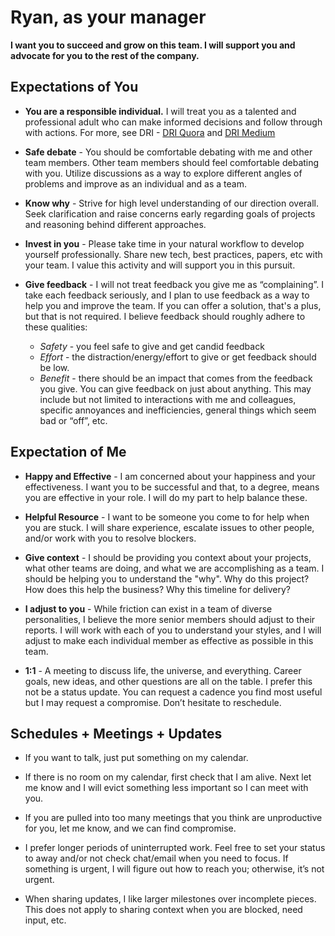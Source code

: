 # Ryan, as your manager
__I want you to succeed and grow on this team. I will support you and advocate for you to the rest of the company.__

## Expectations of You
* __You are a responsible individual.__ I will treat you as a talented and professional adult who can make informed decisions and follow through with actions. For more, see DRI - [DRI Quora](https://www.quora.com/How-well-does-Apples-Directly-Responsible-Individual-DRI-model-work-in-practice) and [DRI Medium](https://medium.com/@mmamet/directly-responsible-individuals-f5009f465da4)

* __Safe debate__ - You should be comfortable debating with me and other team members. Other team members should feel comfortable debating with you. Utilize discussions as a way to explore different angles of problems and improve as an individual and as a team.

* __Know why__ - Strive for high level understanding of our direction overall. Seek clarification and raise concerns early regarding goals of projects and reasoning behind different approaches.

* __Invest in you__ - Please take time in your natural workflow to develop yourself professionally. Share new tech, best practices, papers, etc with your team. I value this activity and will support you in this pursuit.

* __Give feedback__ - I will not treat feedback you give me as “complaining”. I take each feedback seriously, and I plan to use feedback as a way to help you and improve the team. If you can offer a solution, that's a plus, but that is not required. I believe feedback should roughly adhere to these qualities:
  * _Safety_ - you feel safe to give and get candid feedback
  * _Effort_ - the distraction/energy/effort to give or get feedback should be low.
  * _Benefit_ - there should be an impact that comes from the feedback you give.
You can give feedback on just about anything. This may include but not limited to interactions with me and colleagues, specific annoyances and inefficiencies, general things which seem bad or “off”, etc. 

## Expectation of Me
* __Happy and Effective__ - I am concerned about your happiness and your effectiveness. I want you to be successful and that, to a degree, means you are effective in your role. I will do my part to help balance these.

* __Helpful Resource__ - I want to be someone you come to for help when you are stuck. I will share experience, escalate issues to other people, and/or work with you to resolve blockers.

* __Give context__ - I should be providing  you context about your projects, what other teams are doing, and what we are accomplishing as a team. I should be helping you to understand the "why". Why do this project? How does this help the business? Why this timeline for delivery?

* __I adjust to you__ - While friction can exist in a team of diverse personalities, I believe the more senior members should adjust to their reports. I will work with each of you to understand your styles, and I will adjust to make each individual member as effective as possible in this team.

* __1:1__ - A meeting to discuss life, the universe, and everything. Career goals, new ideas, and other questions are all on the table. I prefer this not be a status update. You can request a cadence you find most useful but I may request a compromise. Don’t hesitate to reschedule.

## Schedules + Meetings + Updates
* If you want to talk, just put something on my calendar.

* If there is no room on my calendar, first check that I am alive. Next let me know and I will evict something less important so I can meet with you.

* If you are pulled into too many meetings that you think are unproductive for you, let me know, and we can find compromise.

* I prefer longer periods of uninterrupted work. Feel free to set your status to away and/or not check chat/email when you need to focus. If something is urgent, I will figure out how to reach you; otherwise, it’s not urgent.

* When sharing updates, I like larger milestones over incomplete pieces. This does not apply to sharing context when you are blocked, need input, etc.



